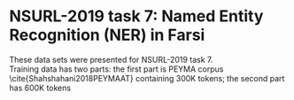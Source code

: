 # NSURL-2019 task 7: Named Entity Recognition (NER) in Farsi
These data sets were presented for NSURL-2019 task 7.  
Training data has two parts: the first part is PEYMA corpus \cite{Shahshahani2018PEYMAAT} containing 300K tokens; the second part has 600K tokens
